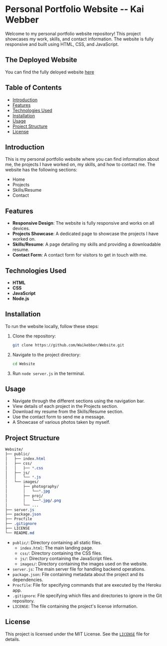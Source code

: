 # Personal Portfolio Website -- Kai Webber

Welcome to my personal portfolio website repository! This project showcases my work, skills, and contact information. The website is fully responsive and built using HTML, CSS, and JavaScript.

## The Deployed Website
You can find the fully deloyed website [here](#)

## Table of Contents
- [Introduction](#introduction)
- [Features](#features)
- [Technologies Used](#technologies-used)
- [Installation](#installation)
- [Usage](#usage)
- [Project Structure](#project-structure)
- [License](#license)

## Introduction
This is my personal portfolio website where you can find information about me, the projects I have worked on, my skills, and how to contact me. The website has the following sections:
- Home
- Projects
- Skills/Resume
- Contact

## Features
- **Responsive Design**: The website is fully responsive and works on all devices.
- **Projects Showcase**: A dedicated page to showcase the projects I have worked on.
- **Skills/Resume**: A page detailing my skills and providing a downloadable resume.
- **Contact Form**: A contact form for visitors to get in touch with me.

## Technologies Used
- **HTML**
- **CSS**
- **JavaScript**
- **Node.js**

## Installation
To run the website locally, follow these steps:

1. Clone the repository:
   ```bash
   git clone https://github.com/Waikebber/Website.git
   ```
2. Navigate to the project directory:
    ```bash
    cd Website
    ```
3. Run ```node server.js``` in the terminal.

## Usage
- Navigate through the different sections using the navigation bar.
- View details of each project in the Projects section.
- Download my resume from the Skills/Resume section.
- Use the contact form to send me a message.
- A Showcase of various photos taken by myself.

## Project Structure
```css
Website/
├── public/
│   ├── index.html
│   ├── css/
│   │   ├── *.css
│   ├── js/
│   │   └── *.js
│   └── images/
│       ├── photography/
│       │   └──*.jpg
│       ├── proj/
│       │   └──*.jpg/.png
│       └── ...
├── server.js
├── package.json
├── Procfile
├── .gitignore
├── LICENSE
└── README.md

```
- ```public/```: Directory containing all static files.
    - ```index.html```: The main landing page.
    - ```css/```: Directory containing the CSS files.
    - ```js/```: Directory containing the JavaScript files.
    - ```images/```: Directory containing the images used on the website.
- ```server.js```: The main server file for handling backend operations.
- ```package.json```: File containing metadata about the project and its dependencies.
- ```Procfile```: File for specifying commands that are executed by the Heroku app.
- ```.gitignore```: File specifying which files and directories to ignore in the Git repository.
- ```LICENSE```: The file containing the project's license information.

## License
This project is licensed under the MIT License. See the [```LICENSE```](./LICENSE) file for details.


